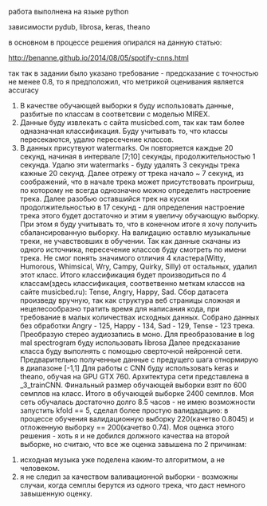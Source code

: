 работа выполнена на языке python

зависимости pydub, librosa, keras, theano

в основном в процессе решения опирался на данную статью:

http://benanne.github.io/2014/08/05/spotify-cnns.html

так так в задании было указано требование - предсказание с точностью не менее 0.8, то я предположил, что метрикой оценивания является accuracy
1. В качестве обучающей выборки я буду использовать данные, разбитые по классам в соответсвии с моделью MIREX.
2. Данные буду извлекать с сайта musicbed.com, так как там более одназначная классификация. Буду учитывать то, что классы пересекаются, удалю пересечение классов.
3. В данных присутвуют watermarks. Он повторяется каждые 20 секунд, начиная в интервале [7;10] секунды, продолжительностью 1 секунда.
Удалю эти watermarks - буду удалять 3 секунды трека кажные 20 секунд. Далее отрежу от трека начало ~ 7 секунд, из соображений, что в начале трека может присутствовать проигрыш, по которому не всегда однозначно можно определить настроение трека.
Далее разобью оставшийся трек на куски продолжительностью в 17 секунд - для определения настроение трека этого будет достаточно и этим я увеличу обучающую выборку. При этом я буду учитывать то, что в конечном итоге я хочу получить сбалансированную выборку. На валидацию оставлю музыкальные треки, не учавствовших в обучении.
Так как данные скачаны из одного источника, пересечение классов буду смотреть по имени трека.
Не смог понять значимого отличия 4 кластера(Witty, Humorous, Whimsical, Wry, Campy, Quirky, Silly) от остальных, удалил этот класс. Итого классификация будет производиться по 4 классам(здесь классификация, соответвенно меткам классов на сайте musicbed.ru): Tense, Angry, Happy, Sad.
Сбор датасета произведу вручную, так как структура веб страницы сложная и нецелесообразно тратить время для написания кода, при требование в малых количествах исходных данных.
Собрано данных без обработки Angry - 125, Happy - 134, Sad - 129, Tense - 123 трека.
Преобразую стерео аудиозапись в моно.
Для преобразование в log mal spectrogram буду использовать librosa
Далее предсказание класса буду выполнять с помощью сверточной нейронной сети. Предварительно полученные данные с предущего шага отнормирую в диапазоне [-1,1]
Для работы с CNN буду использовать keras и theano, обучая на GPU GTX 760. Архитектура сети представлена в _3_trainCNN.
Финальный размер обучающей выборки взят по 600 семплов на класс. Итого в обучающей выборке 2400 семплов.
Моя сеть обучалась достаточно долго 8.5 часов - не имею возможности запустить kfold == 5, сделал более простую валидадацию: в процессе обучения валидационную выборку 220(качетво 0.8045) и отложенную выборку == 200(качетво 0.74). Моя оценка этого решения - хоть я и не добился должного качества на второй выборке, но считаю, что все же оценка завышена по 2 причинам: 
1) исходная музыка уже поделена каким-то алгоритмом, а не человеком.
2) я не следил за качеством валивационной выборки - возможны случаи, когда семплы берутся из одного трека, что даст немного завышенную оценку.